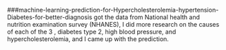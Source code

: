 ###machine-learning-prediction-for-Hypercholesterolemia-hypertension-Diabetes-for-better-diagnosis
got the data from National health and nutrition examination survey (NHANES), I did more research on the causes of each of the 3 , diabetes type 2, high blood pressure, and hypercholesterolemia, and I came up with the prediction.
